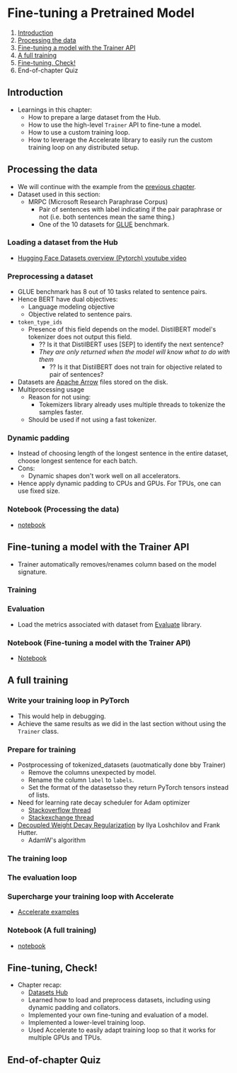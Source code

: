 # Fine-tuning a Pretrained Model

1. [Introduction](#introduction)
2. [Processing the data](#processing-the-data)
3. [Fine-tuning a model with the Trainer API](#fine-tuning-a-model-with-the-trainer-api)
4. [A full training](#a-full-training)
5. [Fine-tuning, Check!](#fine-tuning-check)
6. End-of-chapter Quiz

## Introduction

- Learnings in this chapter:
  - How to prepare a large dataset from the Hub.
  - How to use the high-level ```Trainer``` API to fine-tune a model.
  - How to use a custom training loop.
  - How to leverage the Accelerate library to easily run the custom training loop on any distributed setup.

## Processing the data

- We will continue with the example from the [previous chapter](Chapter_2.md).
- Dataset used in this section:
  - MRPC (Microsoft Research Paraphrase Corpus)
    - Pair of sentences with label indicating if the pair paraphrase or not (i.e. both sentences mean the same thing.)
    - One of the 10 datasets for [GLUE](https://gluebenchmark.com/) benchmark.

### Loading a dataset from the Hub

- [Hugging Face Datasets overview (Pytorch) youtube video](https://www.youtube.com/watch?v=_BZearw7f0w)

### Preprocessing a dataset

- GLUE benchmark has 8 out of 10 tasks related to sentence pairs.
- Hence BERT have dual objectives:
  - Language modeling objective
  - Objective related to sentence pairs.
- ```token_type_ids```
  - Presence of this field depends on the model. DistilBERT model's tokenizer does not output this field.
    - ?? Is it that DistilBERT uses [SEP] to identify the next sentence?
    - *They are only returned when the model will know what to do with them*
      - ?? Is it that DistilBERT does not train for objective related to pair of sentences?
- Datasets are [Apache Arrow](https://arrow.apache.org/) files stored on the disk.
- Multiprocessing usage
  - Reason for not using:
    - Tokemizers library already uses multiple threads to tokenize the samples faster.
  - Should be used if not using a fast tokenizer.

### Dynamic padding

- Instead of choosing length of the longest sentence in the entire dataset, choose longest sentence for each batch.
- Cons:
  - Dynamic shapes don't work well on all accelerators.
- Hence apply dynamic padding to CPUs and GPUs. For TPUs, one can use fixed size.

### Notebook (Processing the data)

- [notebook](../code/notebooks/chapter3/section2_pt.ipynb)

## Fine-tuning a model with the Trainer API

- Trainer automatically removes/renames column based on the model signature.

### Training

### Evaluation

- Load the metrics associated with dataset from [Evaluate](https://github.com/huggingface/evaluate/) library.

### Notebook (Fine-tuning a model with the Trainer API)

- [Notebook](../code/notebooks/chapter3/section3.ipynb)

## A full training

### Write your training loop in PyTorch

- This would help in debugging.
- Achieve the same results as we did in the last section without using the ```Trainer``` class.

### Prepare for training

- Postprocessing of tokenized_datasets (auotmatically done bby Trainer)
  - Remove the columns unexpected by model.
  - Rename the column ```label``` to ```labels```.
  - Set the format of the datasetsso they return PyTorch tensors instead of lists.
- Need for learning rate decay scheduler for Adam optimizer
  - [Stackoverflow thread](https://stackoverflow.com/questions/39517431/should-we-do-learning-rate-decay-for-adam-optimizer)
  - [Stackexchange thread](https://stats.stackexchange.com/questions/200063/adam-optimizer-with-exponential-decay)
- [Decoupled Weight Decay Regularization](https://arxiv.org/abs/1711.05101) by  Ilya Loshchilov and Frank Hutter.
  - AdamW's algorithm

### The training loop

### The evaluation loop

### Supercharge your training loop with Accelerate

- [Accelerate examples](https://github.com/huggingface/accelerate/tree/main/examples)

### Notebook (A full training)

- [notebook](../code/notebooks/chapter3/section4.ipynb)

## Fine-tuning, Check!

- Chapter recap:
  - [Datasets Hub](https://huggingface.co/datasets)
  - Learned how to load and preprocess datasets, including using dynamic padding and collators.
  - Implemented your own fine-tuning and evaluation of a model.
  - Implemented a lower-level training loop.
  - Used Accelerate to easily adapt training loop so that it works for multiple GPUs and TPUs.

## End-of-chapter Quiz
